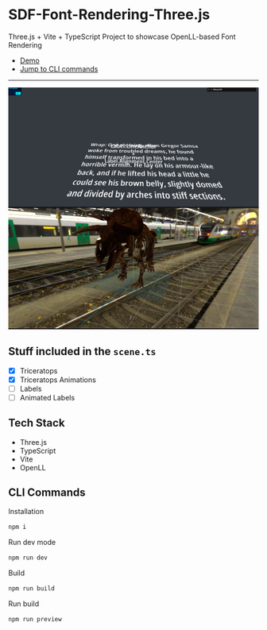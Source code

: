 # SDF-Font-Rendering-Three.js
 
Three.js + Vite + TypeScript Project to showcase OpenLL-based Font Rendering

- [Demo]()
- [Jump to CLI commands](#cli-commands)

---
<img width="796" alt="screenshot" src="public/screenshot_wip.png">

## Stuff included in the `scene.ts`
- [x] Triceratops
- [x] Triceratops Animations
- [ ] Labels
- [ ] Animated Labels

## Tech Stack

- Three.js
- TypeScript
- Vite
- OpenLL

## CLI Commands

Installation

```bash
npm i
```

Run dev mode

```bash
npm run dev
```

Build

```bash
npm run build
```

Run build

```bash
npm run preview
```
